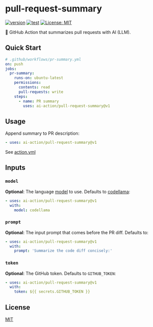 # pull-request-summary

[![version](https://badgen.net/github/release/ai-action/pull-request-summary)](https://github.com/ai-action/pull-request-summary/releases)
[![test](https://github.com/ai-action/pull-request-summary/actions/workflows/test.yml/badge.svg)](https://github.com/ai-action/pull-request-summary/actions/workflows/test.yml)
[![License: MIT](https://img.shields.io/badge/License-MIT-blue.svg)](https://opensource.org/licenses/MIT)

📝 GitHub Action that summarizes pull requests with AI (LLM).

## Quick Start

```yaml
# .github/workflows/pr-summary.yml
on: push
jobs:
  pr-summary:
    runs-on: ubuntu-latest
    permissions:
      contents: read
      pull-requests: write
    steps:
      - name: PR summary
        uses: ai-action/pull-request-summary@v1
```

## Usage

Append summary to PR description:

```yaml
- uses: ai-action/pull-request-summary@v1
```

See [action.yml](action.yml)

## Inputs

### `model`

**Optional**: The language [model](https://ollama.com/library) to use. Defaults to [codellama](https://ollama.com/library/codellama):

```yaml
- uses: ai-action/pull-request-summary@v1
  with:
    model: codellama
```

### `prompt`

**Optional**: The input prompt that comes before the PR diff. Defaults to:

```yaml
- uses: ai-action/pull-request-summary@v1
  with:
    prompt: 'Summarize the code diff concisely:'
```

### `token`

**Optional**: The GitHub token. Defaults to `GITHUB_TOKEN`:

```yaml
- uses: ai-action/pull-request-summary@v1
  with:
    token: ${{ secrets.GITHUB_TOKEN }}
```

## License

[MIT](LICENSE)
